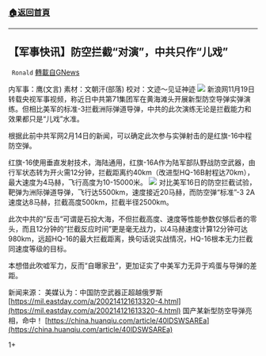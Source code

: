 ###  [:house:返回首頁](https://github.com/ourhimalayas/txt)
---

## 【军事快讯】防空拦截“对演”，中共只作“儿戏”
` Ronald` [轉載自GNews](https://gnews.org/zh-hans/572598/)

内军事：鹰(文言) 素材：文朝汗(部落) 校对：文迹～见证神迹
![](https://gnews-media-offload.s3.amazonaws.com/wp-content/uploads/2020/11/19042445/image1-44-1.jpg)
新浪网11月19日转载央视军事视频，称近日中共第71集团军在黄海滩头开展新型防空导弹实弹演练。但相比美军的标准-3拦截洲际弹道导弹，中共的此次演练无论是拦截能力和效果都只是“儿戏”水准。

根据此前中共军网2月14日的新闻，可以确定此次参与实弹射击的是红旗-16中程防空弹。

红旗-16使用垂直发射技术，海陆通用，红旗-16A作为陆军部队野战防空武器，由行军状态转为开火需12分钟，拦截距离约40km（改进型HQ-16B射程达70km），最大速度为4马赫，飞行高度为10-15000米。
![](https://gnews-media-offload.s3.amazonaws.com/wp-content/uploads/2020/11/19040628/image0-222.jpg)
对比美军16日的防空拦截试验，靶弹为洲际弹道导弹，飞行达5500km，速度接近20马赫，而防空弹“标准”-3 2A速度达8马赫，拦截高度500km，拦截半径2500km。

此次中共的“反击”可谓是石投大海，不但拦截高度、速度等性能参数仅够后者的零头，而且12分钟的“拦截反应时间”更是毫无战力，以4马赫速度计算12分钟可达980km，远超HQ-16的最大拦截距离，换句话说实战情况，HQ-16根本无力拦截同速度等级的目标。

本想借此吹嘘军力，反而“自曝家丑”，更加证实了中美军力无异于鸡蛋与导弹的差距。

新闻来源：
美媒认为：中国防空武器正超越俄罗斯
[https://mil.eastday.com/a/200214121613320-4.html](https://mil.eastday.com/a/200214121613320-4.html)
国产某新型防空导弹亮相，命中！
[https://china.huanqiu.com/article/40lDSWSAREa](https://china.huanqiu.com/article/40lDSWSAREa)

1+
